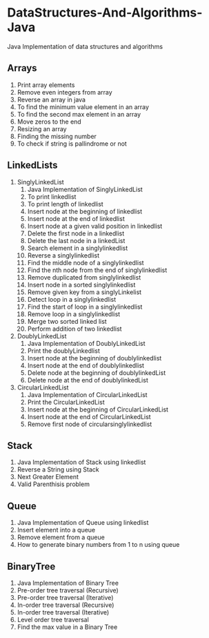 ﻿# DataStructures-And-Algorithms-Java
Java Implementation of data structures and algorithms
## Arrays
1. Print array elements
2. Remove even integers from array
3. Reverse an array in java
4. To find the minimum value element in an array
5. To find the second max element in an array
6. Move zeros to the end
7. Resizing an array
8. Finding the missing number
9. To check if string is pallindrome or not

## LinkedLists
1. SinglyLinkedList
    1. Java Implementation of SinglyLinkedList
    2. To print linkedlist
    3. To print length of linkedlist
    4. Insert node at the beginning of linkedlist
    5. Insert node at the end of linkedlist
    6. Insert node at a given valid position in linkedlist
    7. Delete the first node in a linkedlist
    8. Delete the last node in a linkedList
    9. Search element in a singlylinkedlist
    10. Reverse a singlylinkedlist
    11. Find the middle node of a singlylinkedlist
    12. Find the nth node from the end of singlylinkedlist
    13. Remove duplicated from singlylinkedlist
    14. Insert node in a sorted singlylinkedlist
    15. Remove given key from a singlyLinkelist
    16. Detect loop in a singlylinkedlist
    17. Find the start of loop in a singlylinkedlist
    18. Remove loop in a singlylinkedlist
    19. Merge two sorted linked list
    20. Perform addition of two linkedlist
2. DoublyLinkedList
    1. Java Implementation of DoublyLinkedList
    2. Print the doublyLinkedlist
    3. Insert node at the beginning of doublylinkedlist
    4. Insert node at the end of doublylinkedlist
    5. Delete node at the beginning of doublylinkedList
    6. Delete node at the end of doublylinkedList
2. CircularLinkedList
    1. Java Implementation of CircularLinkedList
    2. Print the CircularLinkedList
    3. Insert node at the beginning of CircularLinkedList
    4. Insert node at the end of CircularLinkedList
    5. Remove first node of circularsinglylinkedlist


## Stack
1. Java Implementation of Stack using linkedlist
2. Reverse a String using Stack
3. Next Greater Element
4. Valid Parenthisis problem

## Queue
1. Java Implementation of Queue using linkedlist
2. Insert element into a queue
3. Remove element from a queue
4. How to generate binary numbers from 1 to n using queue

## BinaryTree
1. Java Implementation of Binary Tree
2. Pre-order tree traversal (Recursive)
3. Pre-order tree traversal (Iterative)
4. In-order tree traversal (Recursive)
5. In-order tree traversal (Iterative)
6. Level order tree traversal
7. Find the max value in a Binary Tree
